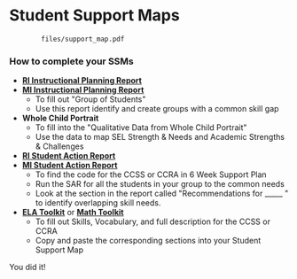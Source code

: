 # Student Support Maps 

```pdf
		files/support_map.pdf
```

### How to complete your SSMs

- [**RI Instructional Planning Report**](https://cylalighthouse.github.io/CYLA_Assessments_Toolkit/#/sam?id=ri-instructional-planning-report)
- [**MI Instructional Planning Report**](https://cylalighthouse.github.io/CYLA_Assessments_Toolkit/#/sam?id=mi-report-summaries)
	- To fill out "Group of Students"
	- Use this report identify and create groups with a common skill gap
- **Whole Child Portrait**
	- To fill into the "Qualitative Data from Whole Child Portrait"
	- Use the data to map SEL Strength & Needs and Academic Strengths & Challenges
- [**RI Student Action Report**](https://cylalighthouse.github.io/CYLA_Assessments_Toolkit/#/sam?id=ri-student-action-reports)
- [**MI Student Action Report**](https://cylalighthouse.github.io/CYLA_Assessments_Toolkit/#/sam?id=mi-report-summaries)
	- To find the code for the CCSS or CCRA in 6 Week Support Plan
	- Run the SAR for all the students in your group to the common needs
	- Look at the section in the report called "Recommendations for _____ " to identify overlapping skill needs.
- [**ELA Toolkit**](ela.1.md) or [**Math Toolkit**](math.md)
	- To fill out Skills, Vocabulary, and full description for the CCSS or CCRA
	- Copy and paste the corresponding sections into your Student Support Map


You did it!